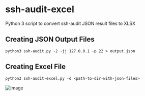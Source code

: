 # ssh-audit-excel
Python 3 script to convert ssh-audit JSON result files to XLSX

## Creating JSON Output Files

````
python3 ssh-audit.py -2 -jj 127.0.0.1 -p 22 > output.json
````

## Creating Excel File

````
python3 ssh-audit-excel.py -d <path-to-dir-with-json-files>
````

![image](https://github.com/user-attachments/assets/ba55eaff-85b2-41ae-9740-e1b7dba8d810)
